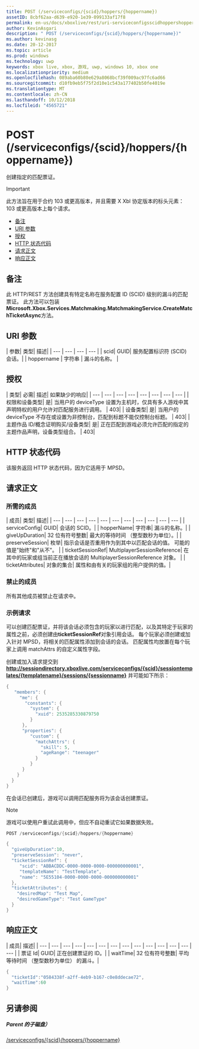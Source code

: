 ```yaml
---
title: POST (/serviceconfigs/{scid}/hoppers/{hoppername})
assetID: 8cbf62aa-d639-e920-1e39-099133af17f8
permalink: en-us/docs/xboxlive/rest/uri-serviceconfigsscidhoppershoppernamepost.html
author: KevinAsgari
description: " POST (/serviceconfigs/{scid}/hoppers/{hoppername})"
ms.author: kevinasg
ms.date: 20-12-2017
ms.topic: article
ms.prod: windows
ms.technology: uwp
keywords: xbox live, xbox, 游戏, uwp, windows 10, xbox one
ms.localizationpriority: medium
ms.openlocfilehash: 089aba60b80e629a8068bcf39f009ac97fc6ad66
ms.sourcegitcommit: d10fb9eb5f75f2d10e1c543a177402b50fe4019e
ms.translationtype: MT
ms.contentlocale: zh-CN
ms.lasthandoff: 10/12/2018
ms.locfileid: "4565721"
---
```

# <a name="post-serviceconfigsscidhoppershoppername"></a>POST (/serviceconfigs/{scid}/hoppers/{hoppername})

创建指定的匹配票证。

> [!IMPORTANT]
> 此方法旨在用于合约 103 或更高版本，并且需要 X Xbl 协定版本的标头元素： 103 或更高版本上每个请求。

  * [备注](#ID4ET)
  * [URI 参数](#ID4E5)
  * [授权](#ID4EJB)
  * [HTTP 状态代码](#ID4E3C)
  * [请求正文](#ID4EFD)
  * [响应正文](#ID4E3G)

<a id="ID4ET"></a>


## <a name="remarks"></a>备注

此 HTTP/REST 方法创建具有特定名称在服务配置 ID (SCID) 级别的漏斗的匹配票证。 此方法可以包装**Microsoft.Xbox.Services.Matchmaking.MatchmakingService.CreateMatchTicketAsync**方法。  
<a id="ID4E5"></a>


## <a name="uri-parameters"></a>URI 参数

| 参数| 类型| 描述|
| --- | --- | --- | --- |
| scid| GUID| 服务配置标识符 (SCID) 会话。|
| hoppername | 字符串 | 漏斗的名称。 |

<a id="ID4EJB"></a>


## <a name="authorization"></a>授权

| 类型| 必需| 描述| 如果缺少的响应|
| --- | --- | --- | --- | --- | --- | --- | --- |
| 权限和设备类型| 是| 当用户的 deviceType 设置为主机时，仅具有多人游戏中其声明特权的用户允许对匹配服务进行调用。 | 403|
| 设备类型| 是| 当用户的 deviceType 不存在或设置为非控制台，匹配到标题不能仅控制台标题。 | 403|
| 主题作品 ID/概念证明购买/设备类型| 是| 正在匹配到游戏必须允许匹配的指定的主题作品声明，设备类型组合。 | 403|

<a id="ID4E3C"></a>


## <a name="http-status-codes"></a>HTTP 状态代码
该服务返回 HTTP 状态代码，因为它适用于 MPSD。  
<a id="ID4EFD"></a>


## <a name="request-body"></a>请求正文

<a id="ID4ELD"></a>


### <a name="required-members"></a>所需的成员

| 成员| 类型| 描述|
| --- | --- | --- | --- | --- | --- | --- | --- | --- | --- | --- |
| serviceConfig| GUID| 会话的 SCID。|
| hopperName| 字符串| 漏斗的名称。|
| giveUpDuration| 32 位有符号整数| 最大的等待时间 （整型数秒为单位）。|
| preserveSession| 枚举| 指示会话是否重用作为到其中以匹配会话的值。 可能的值是"始终"和"从不"。 |
| ticketSessionRef| MultiplayerSessionReference| 在其中的玩家或组当前正在播放会话的 MultiplayerSessionReference 对象。 |
| ticketAttributes| 对象的集合| 属性和由有关的玩家组的用户提供的值。|

<a id="ID4EXF"></a>


### <a name="prohibited-members"></a>禁止的成员

所有其他成员被禁止在请求中。

<a id="ID4ECG"></a>


### <a name="sample-request"></a>示例请求

可以创建匹配票证，并将该会话必须包含的玩家以进行匹配，以及其特定于玩家的属性之前，必须创建由**ticketSessionRef**对象引用会话。 每个玩家必须创建或加入针对 MPSD，将相关的匹配属性添加到会话的会话。 匹配属性均放置在每个玩家上调用 matchAttrs 的自定义属性字段。

创建或加入请求提交到**http://sessiondirectory.xboxlive.com/serviceconfigs/{scid}/sessiontemplates/{templatename}/sessions/{sessionname}** 并可能如下所示：


```cpp
{
   "members": {
     "me": {
       "constants": {
         "system": {
           "xuid": 2535285330879750
         }
      },
      "properties": {
         "custom": {
           "matchAttrs": {
             "skill": 5,
             "ageRange": "teenager"
           }
         }
      }
    }
  }
}

```


在会话已创建后，游戏可以调用匹配服务将为该会话创建票证。


> [!NOTE] 
> 游戏可以使用户重试此调用中，但应不自动重试它如果数据失败。  



```cpp
POST /serviceconfigs/{scid}/hoppers/{hoppername}

{
  "giveUpDuration":10,
  "preserveSession": "never",
  "ticketSessionRef": {
     "scid": "ABBACDDC-0000-0000-0000-000000000001",  
     "templateName": "TestTemplate",
     "name": "5E55104-0000-0000-0000-000000000001"
  },
  "ticketAttributes": {
    "desiredMap": "Test Map",
    "desiredGameType": "Test GameType"
  }
}

```


<a id="ID4E3G"></a>


## <a name="response-body"></a>响应正文

| 成员| 描述|
| --- | --- | --- | --- | --- | --- | --- | --- | --- | --- | --- | --- | --- | --- |
| 票证 Id| GUID| 正在创建票证的 ID。|
| waitTime| 32 位有符号整数| 平均等待时间 （整型数秒为单位） 的漏斗。|


```cpp
{
  "ticketId":"0584338f-a2ff-4eb9-b167-c0e8ddecae72",
  "waitTime":60
}

```


<a id="ID4EHAAC"></a>


## <a name="see-also"></a>另请参阅

<a id="ID4EJAAC"></a>


##### <a name="parent"></a>Parent 的子磁盘）  

[/serviceconfigs/{scid}/hoppers/{hoppername}](uri-serviceconfigsscidhoppershoppername.md)
